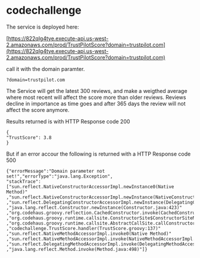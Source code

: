 # codechallenge

The service is deployed here:

[https://822qlg4tye.execute-api.us-west-2.amazonaws.com/prod/TrustPilotScore?domain=trustpilot.com](https://822qlg4tye.execute-api.us-west-2.amazonaws.com/prod/TrustPilotScore?domain=trustpilot.com)


call it with the domain paramter.

    ?domain=trustpilot.com

The Service will get the latest 300 reviews, and make a weigthed average where most recent will affect the score more than older reviews. Reviews decline in importance as time goes and after 365 days the review will not affect the score anymore.

Results returned is with HTTP Response code 200

    {
    "TrustScore": 3.8
    }
    
But if an error accour the following is returned with a HTTP Response code 500

    {"errorMessage":"Domain parameter not set!","errorType":"java.lang.Exception",
    "stackTrace":["sun.reflect.NativeConstructorAccessorImpl.newInstance0(Native Method)"
    ,"sun.reflect.NativeConstructorAccessorImpl.newInstance(NativeConstructorAccessorImpl.java:62)"
    ,"sun.reflect.DelegatingConstructorAccessorImpl.newInstance(DelegatingConstructorAccessorImpl.java:45)"
    ,"java.lang.reflect.Constructor.newInstance(Constructor.java:423)"
    ,"org.codehaus.groovy.reflection.CachedConstructor.invoke(CachedConstructor.java:83)"
    ,"org.codehaus.groovy.runtime.callsite.ConstructorSite$ConstructorSiteNoUnwrapNoCoerce.callConstructor(ConstructorSite.java:105)"
    ,"org.codehaus.groovy.runtime.callsite.AbstractCallSite.callConstructor(AbstractCallSite.java:247)"
    ,"codechallenge.TrustScore.handler(TrustScore.groovy:137)"
    ,"sun.reflect.NativeMethodAccessorImpl.invoke0(Native Method)"
    ,"sun.reflect.NativeMethodAccessorImpl.invoke(NativeMethodAccessorImpl.java:62)"
    ,"sun.reflect.DelegatingMethodAccessorImpl.invoke(DelegatingMethodAccessorImpl.java:43)"
    ,"java.lang.reflect.Method.invoke(Method.java:498)"]}
